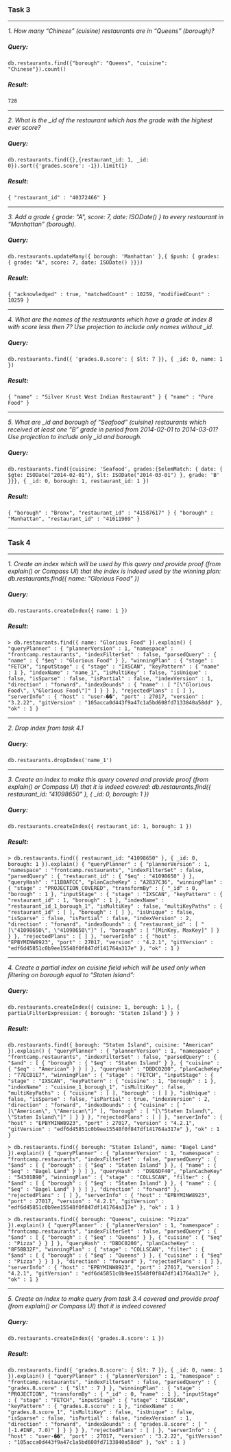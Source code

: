 ### Task 3
---
*1. How many “Chinese” (cuisine) restaurants are in “Queens” (borough)?*

##### Query:

`db.restaurants.find({"borough": "Queens", "cuisine": "Chinese"}).count()`

##### Result:

`728`

---
*2. What is the _id of the restaurant which has the grade with the highest ever score?*

##### Query:

`db.restaurants.find({},{restaurant_id: 1, _id: 0}).sort({'grades.score': -1}).limit(1)`

##### Result:

`{ "restaurant_id" : "40372466" }`

---
*3. Add a grade { grade: "A", score: 7, date: ISODate() } to every restaurant in “Manhattan” (borough).*

##### Query:

`db.restaurants.updateMany({ borough: 'Manhattan' },{ $push: { grades: { grade: "A", score: 7, date: ISODate() }}})`

##### Result:

`{ "acknowledged" : true, "matchedCount" : 10259, "modifiedCount" : 10259 }`

---
*4. What are the names of the restaurants which have a grade at index 8 with score less then 7? Use projection to include only names without _id.*

##### Query:

`db.restaurants.find({ 'grades.8.score': { $lt: 7 }}, { _id: 0, name: 1 })`

##### Result:

`{ "name" : "Silver Krust West Indian Restaurant" }
{ "name" : "Pure Food" }`

---
*5. What are _id and borough of “Seafood” (cuisine) restaurants which received at least one “B” grade in period from 2014-02-01 to 2014-03-01? Use projection to include only _id and borough.*

##### Query:

`db.restaurants.find({cuisine: 'Seafood', grades:{$elemMatch: { date: { $gte: ISODate("2014-02-01"), $lt: ISODate("2014-03-01") }, grade: 'B' }}}, { _id: 0, borough: 1, restaurant_id: 1 })`

##### Result:

`{ "borough" : "Bronx", "restaurant_id" : "41587617" }
{ "borough" : "Manhattan", "restaurant_id" : "41611969" }`

---
### Task 4
---

*1. Create an index which will be used by this query and provide proof (from explain() or Compass UI) that the index is indeed used by the winning plan: db.restaurants.find({ name: "Glorious Food" })*

##### Query:

`db.restaurants.createIndex({ name: 1 })`

##### Result:

`> db.restaurants.find({ name: "Glorious Food" }).explain()
{
        "queryPlanner" : {
                "plannerVersion" : 1,
                "namespace" : "frontcamp.restaurants",
                "indexFilterSet" : false,
                "parsedQuery" : {
                        "name" : {
                                "$eq" : "Glorious Food"
                        }
                },
                "winningPlan" : {
                        "stage" : "FETCH",
                        "inputStage" : {
                                "stage" : "IXSCAN",
                                "keyPattern" : {
                                        "name" : 1
                                },
                                "indexName" : "name_1",
                                "isMultiKey" : false,
                                "isUnique" : false,
                                "isSparse" : false,
                                "isPartial" : false,
                                "indexVersion" : 1,
                                "direction" : "forward",
                                "indexBounds" : {
                                        "name" : [
                                                "[\"Glorious Food\", \"Glorious Food\"]"
                                        ]
                                }
                        }
                },
                "rejectedPlans" : [ ]
        },
        "serverInfo" : {
                "host" : "user-��",
                "port" : 27017,
                "version" : "3.2.22",
                "gitVersion" : "105acca0d443f9a47c1a5bd608fd7133840a58dd"
        },
        "ok" : 1
}`

---
*2. Drop index from task 4.1*

##### Query: 

`db.restaurants.dropIndex('name_1')`

---
*3. Create an index to make this query covered and provide proof (from explain() or Compass UI) that it is indeed covered: db.restaurants.find({ restaurant_id: "41098650" }, { _id: 0, borough: 1 })*

##### Query:

`db.restaurants.createIndex({ restaurant_id: 1, borough: 1 })`

##### Result:

`> db.restaurants.find({ restaurant_id: "41098650" }, { _id: 0, borough: 1 }).explain()
{
        "queryPlanner" : {
                "plannerVersion" : 1,
                "namespace" : "frontcamp.restaurants",
                "indexFilterSet" : false,
                "parsedQuery" : {
                        "restaurant_id" : {
                                "$eq" : "41098650"
                        }
                },
                "queryHash" : "11B8AFCC",
                "planCacheKey" : "A2837C36",
                "winningPlan" : {
                        "stage" : "PROJECTION_COVERED",
                        "transformBy" : {
                                "_id" : 0,
                                "borough" : 1
                        },
                        "inputStage" : {
                                "stage" : "IXSCAN",
                                "keyPattern" : {
                                        "restaurant_id" : 1,
                                        "borough" : 1
                                },
                                "indexName" : "restaurant_id_1_borough_1",
                                "isMultiKey" : false,
                                "multiKeyPaths" : {
                                        "restaurant_id" : [ ],
                                        "borough" : [ ]
                                },
                                "isUnique" : false,
                                "isSparse" : false,
                                "isPartial" : false,
                                "indexVersion" : 2,
                                "direction" : "forward",
                                "indexBounds" : {
                                        "restaurant_id" : [
                                                "[\"41098650\", \"41098650\"]"
                                        ],
                                        "borough" : [
                                                "[MinKey, MaxKey]"
                                        ]
                                }
                        }
                },
                "rejectedPlans" : [ ]
        },
        "serverInfo" : {
                "host" : "EPBYMINW8923",
                "port" : 27017,
                "version" : "4.2.1",
                "gitVersion" : "edf6d45851c0b9ee15548f0f847df141764a317e"
        },
        "ok" : 1
}`

---
*4. Create a partial index on cuisine field which will be used only when filtering on borough equal to “Staten Island”:*

##### Query:

`db.restaurants.createIndex({ cuisine: 1, borough: 1 }, { partialFilterExpression: { borough: 'Staten Island'} } )`

##### Result:

`db.restaurants.find({ borough: "Staten Island", cuisine: "American" }).explain()
{
        "queryPlanner" : {
                "plannerVersion" : 1,
                "namespace" : "frontcamp.restaurants",
                "indexFilterSet" : false,
                "parsedQuery" : {
                        "$and" : [
                                {
                                        "borough" : {
                                                "$eq" : "Staten Island"
                                        }
                                },
                                {
                                        "cuisine" : {
                                                "$eq" : "American"
                                        }
                                }
                        ]
                },
                "queryHash" : "DBDC0200",
                "planCacheKey" : "77ECB1E7",
                "winningPlan" : {
                        "stage" : "FETCH",
                        "inputStage" : {
                                "stage" : "IXSCAN",
                                "keyPattern" : {
                                        "cuisine" : 1,
                                        "borough" : 1
                                },
                                "indexName" : "cuisine_1_borough_1",
                                "isMultiKey" : false,
                                "multiKeyPaths" : {
                                        "cuisine" : [ ],
                                        "borough" : [ ]
                                },
                                "isUnique" : false,
                                "isSparse" : false,
                                "isPartial" : true,
                                "indexVersion" : 2,
                                "direction" : "forward",
                                "indexBounds" : {
                                        "cuisine" : [
                                                "[\"American\", \"American\"]"
                                        ],
                                        "borough" : [
                                                "[\"Staten Island\", \"Staten Island\"]"
                                        ]
                                }
                        }
                },
                "rejectedPlans" : [ ]
        },
        "serverInfo" : {
                "host" : "EPBYMINW8923",
                "port" : 27017,
                "version" : "4.2.1",
                "gitVersion" : "edf6d45851c0b9ee15548f0f847df141764a317e"
        },
        "ok" : 1
}`

`> db.restaurants.find({ borough: "Staten Island", name: "Bagel Land" }).explain()
{
        "queryPlanner" : {
                "plannerVersion" : 1,
                "namespace" : "frontcamp.restaurants",
                "indexFilterSet" : false,
                "parsedQuery" : {
                        "$and" : [
                                {
                                        "borough" : {
                                                "$eq" : "Staten Island"
                                        }
                                },
                                {
                                        "name" : {
                                                "$eq" : "Bagel Land"
                                        }
                                }
                        ]
                },
                "queryHash" : "D9E6DF40",
                "planCacheKey" : "54301B90",
                "winningPlan" : {
                        "stage" : "COLLSCAN",
                        "filter" : {
                                "$and" : [
                                        {
                                                "borough" : {
                                                        "$eq" : "Staten Island"
                                                }
                                        },
                                        {
                                                "name" : {
                                                        "$eq" : "Bagel Land"
                                                }
                                        }
                                ]
                        },
                        "direction" : "forward"
                },
                "rejectedPlans" : [ ]
        },
        "serverInfo" : {
                "host" : "EPBYMINW8923",
                "port" : 27017,
                "version" : "4.2.1",
                "gitVersion" : "edf6d45851c0b9ee15548f0f847df141764a317e"
        },
        "ok" : 1
}`

`> db.restaurants.find({ borough: "Queens", cuisine: "Pizza" }).explain()
{
        "queryPlanner" : {
                "plannerVersion" : 1,
                "namespace" : "frontcamp.restaurants",
                "indexFilterSet" : false,
                "parsedQuery" : {
                        "$and" : [
                                {
                                        "borough" : {
                                                "$eq" : "Queens"
                                        }
                                },
                                {
                                        "cuisine" : {
                                                "$eq" : "Pizza"
                                        }
                                }
                        ]
                },
                "queryHash" : "DBDC0200",
                "planCacheKey" : "8F5BB32F",
                "winningPlan" : {
                        "stage" : "COLLSCAN",
                        "filter" : {
                                "$and" : [
                                        {
                                                "borough" : {
                                                        "$eq" : "Queens"
                                                }
                                        },
                                        {
                                                "cuisine" : {
                                                        "$eq" : "Pizza"
                                                }
                                        }
                                ]
                        },
                        "direction" : "forward"
                },
                "rejectedPlans" : [ ]
        },
        "serverInfo" : {
                "host" : "EPBYMINW8923",
                "port" : 27017,
                "version" : "4.2.1",
                "gitVersion" : "edf6d45851c0b9ee15548f0f847df141764a317e"
        },
        "ok" : 1
}`

---
*5. Create an index to make query from task 3.4 covered and provide proof (from explain() or Compass UI) that it is indeed covered*

##### Query:

`db.restaurants.createIndex({ 'grades.8.score': 1 })`

##### Result:

`db.restaurants.find({ 'grades.8.score': { $lt: 7 }}, { _id: 0, name: 1 }).explain()
{
        "queryPlanner" : {
                "plannerVersion" : 1,
                "namespace" : "frontcamp.restaurants",
                "indexFilterSet" : false,
                "parsedQuery" : {
                        "grades.8.score" : {
                                "$lt" : 7
                        }
                },
                "winningPlan" : {
                        "stage" : "PROJECTION",
                        "transformBy" : {
                                "_id" : 0,
                                "name" : 1
                        },
                        "inputStage" : {
                                "stage" : "FETCH",
                                "inputStage" : {
                                        "stage" : "IXSCAN",
                                        "keyPattern" : {
                                                "grades.8.score" : 1
                                        },
                                        "indexName" : "grades.8.score_1",
                                        "isMultiKey" : false,
                                        "isUnique" : false,
                                        "isSparse" : false,
                                        "isPartial" : false,
                                        "indexVersion" : 1,
                                        "direction" : "forward",
                                        "indexBounds" : {
                                                "grades.8.score" : [
                                                        "[-1.#INF, 7.0)"
                                                ]
                                        }
                                }
                        }
                },
                "rejectedPlans" : [ ]
        },
        "serverInfo" : {
                "host" : "user-��",
                "port" : 27017,
                "version" : "3.2.22",
                "gitVersion" : "105acca0d443f9a47c1a5bd608fd7133840a58dd"
        },
        "ok" : 1
}`
